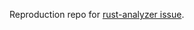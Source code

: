 Reproduction repo for [rust-analyzer issue](https://github.com/rust-lang/rust-analyzer/issues/13499).
